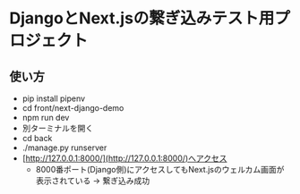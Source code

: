 # DjangoとNext.jsの繋ぎ込みテスト用プロジェクト
## 使い方
- pip install pipenv
- cd front/next-django-demo
- npm run dev
- 別ターミナルを開く
- cd back
- ./manage.py runserver
- [http://127.0.0.1:8000/](http://127.0.0.1:8000/)へアクセス
  - 8000番ポート(Django側)にアクセスしてもNext.jsのウェルカム画面が表示されている -> 繋ぎ込み成功